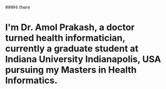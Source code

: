 ###Hi there
# I'm Dr. Amol Prakash, a doctor turned health informatician, currently a graduate student at Indiana University Indianapolis, USA pursuing my Masters in Health Informatics.
